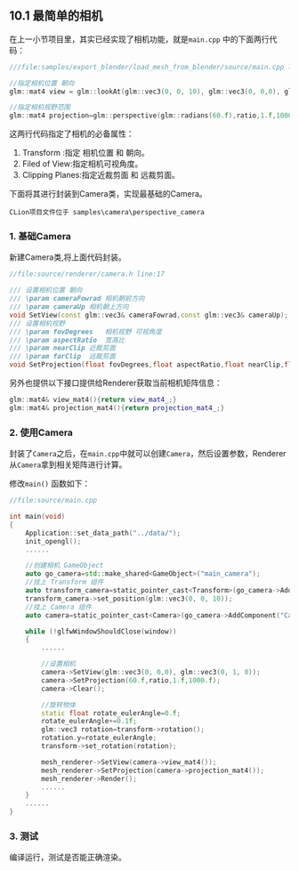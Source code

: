 ## 10.1 最简单的相机

在上一小节项目里，其实已经实现了相机功能，就是`main.cpp` 中的下面两行代码：

```c++
///file:samples/export_blender/load_mesh_from_blender/source/main.cpp line:85

//指定相机位置 朝向
glm::mat4 view = glm::lookAt(glm::vec3(0, 0, 10), glm::vec3(0, 0,0), glm::vec3(0, 1, 0)); 

//指定相机视野范围
glm::mat4 projection=glm::perspective(glm::radians(60.f),ratio,1.f,1000.f);
```

这两行代码指定了相机的必备属性：

1. Transform :指定 相机位置 和 朝向。
2. Filed of View:指定相机可视角度。
3. Clipping Planes:指定近裁剪面 和 远裁剪面。

下面将其进行封装到Camera类，实现最基础的Camera。

    CLion项目文件位于 samples\camera\perspective_camera

### 1. 基础Camera

新建Camera类,将上面代码封装。

```c++
//file:source/renderer/camera.h line:17

/// 设置相机位置 朝向
/// \param cameraFowrad 相机朝前方向
/// \param cameraUp 相机朝上方向
void SetView(const glm::vec3& cameraFowrad,const glm::vec3& cameraUp);
/// 设置相机视野
/// \param fovDegrees   相机视野 可视角度
/// \param aspectRatio  宽高比
/// \param nearClip 近裁剪面
/// \param farClip  远裁剪面
void SetProjection(float fovDegrees,float aspectRatio,float nearClip,float farClip);
```

另外也提供以下接口提供给Renderer获取当前相机矩阵信息：
```c++
glm::mat4& view_mat4(){return view_mat4_;}
glm::mat4& projection_mat4(){return projection_mat4_;}
```

### 2. 使用Camera

封装了`Camera`之后，在`main.cpp`中就可以创建`Camera`，然后设置参数，Renderer从`Camera`拿到相关矩阵进行计算。

修改`main()` 函数如下：

```c++
//file:source/main.cpp

int main(void)
{
    Application::set_data_path("../data/");
    init_opengl();
    ......

    //创建相机 GameObject
    auto go_camera=std::make_shared<GameObject>("main_camera");
    //挂上 Transform 组件
    auto transform_camera=static_pointer_cast<Transform>(go_camera->AddComponent("Transform"));
    transform_camera->set_position(glm::vec3(0, 0, 10));
    //挂上 Camera 组件
    auto camera=static_pointer_cast<Camera>(go_camera->AddComponent("Camera"));

    while (!glfwWindowShouldClose(window))
    {
        ......

        //设置相机
        camera->SetView(glm::vec3(0, 0,0), glm::vec3(0, 1, 0));
        camera->SetProjection(60.f,ratio,1.f,1000.f);
        camera->Clear();

        //旋转物体
        static float rotate_eulerAngle=0.f;
        rotate_eulerAngle+=0.1f;
        glm::vec3 rotation=transform->rotation();
        rotation.y=rotate_eulerAngle;
        transform->set_rotation(rotation);

        mesh_renderer->SetView(camera->view_mat4());
        mesh_renderer->SetProjection(camera->projection_mat4());
        mesh_renderer->Render();
        ......
    }
    ......
}
```

### 3. 测试

编译运行，测试是否能正确渲染。